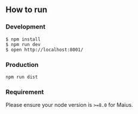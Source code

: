 ## How to run

### Development
```shell
$ npm install
$ npm run dev
$ open http://localhost:8001/
```

### Production
```shell
npm run dist
```

### Requirement

Please ensure your node version is `>=8.0` for Maius.